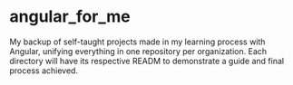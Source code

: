 # angular_for_me
My backup of self-taught projects made in my learning process with Angular, unifying everything in one repository per organization. Each directory will have its respective READM to demonstrate a guide and final process achieved.

